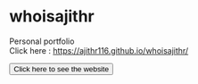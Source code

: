 # whoisajithr
Personal portfolio<br>
Click here : https://ajithr116.github.io/whoisajithr/

<a href="https://ajithr116.github.io/whoisajithr/"><button type="button">Click here to see the website</button></a>
